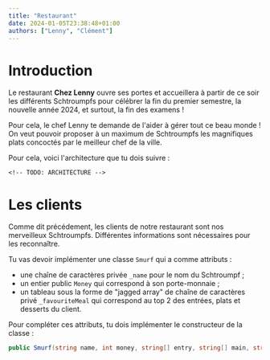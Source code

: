 ```yaml
---
title: "Restaurant"
date: 2024-01-05T23:38:48+01:00
authors: ["Lenny", "Clément"]
---
```


# Introduction

Le restaurant **Chez Lenny** ouvre ses portes et accueillera à partir de ce soir
les différents Schtroumpfs pour célébrer la fin du premier semestre, la nouvelle
année 2024, et surtout, la fin des examens !

Pour cela, le chef Lenny te demande de l'aider à gérer tout ce beau monde !
On veut pouvoir proposer à un maximum de Schtroumpfs les magnifiques plats
concoctés par le meilleur chef de la ville.

Pour cela, voici l'architecture que tu dois suivre :

```
<!-- TODO: ARCHITECTURE -->
```

# Les clients

Comme dit précédement, les clients de notre restaurant sont nos merveilleux
Schtroumpfs. Différentes informations sont nécessaires pour les reconnaître.

Tu vas devoir implémenter une classe `Smurf` qui a comme attributs :

- une chaîne de caractères privée `_name` pour le nom du Schtroumpf ;
- un entier public `Money` qui correspond à son porte-monnaie ;
- un tableau sous la forme de "jagged array" de chaîne de caractères privé
  `_favouriteMeal` qui correspond au top 2 des entrées, plats et desserts du
  client.

Pour compléter ces attributs, tu dois implémenter le constructeur de la classe :

```csharp
public Smurf(string name, int money, string[] entry, string[] main, string[] dessert);
```
